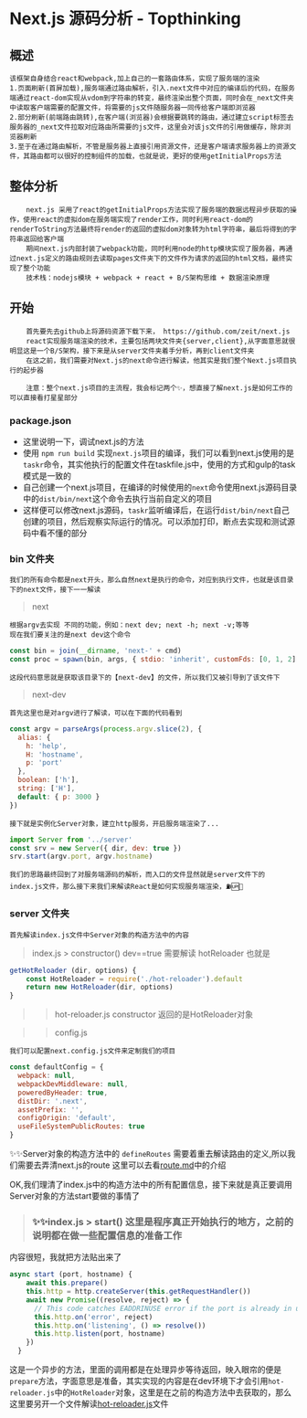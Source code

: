 # Next.js 源码分析 - Topthinking

## 概述
    该框架自身结合react和webpack,加上自己的一套路由体系，实现了服务端的渲染
    1.页面刷新(首屏加载),服务端通过路由解析，引入.next文件中对应的编译后的代码，在服务端通过react-dom实现从vdom到字符串的转变，最终渲染出整个页面，同时会在_next文件夹中读取客户端需要的配置文件，将需要的js文件随服务器一同传给客户端即浏览器
    2.部分刷新(前端路由跳转),在客户端(浏览器)会根据要跳转的路由，通过建立script标签去服务器的_next文件拉取对应路由所需要的js文件，这里会对该js文件的引用做缓存，除非浏览器刷新
    3.至于在通过路由解析，不管是服务器上直接引用资源文件，还是客户端请求服务器上的资源文件，其路由都可以很好的控制组件的加载，也就是说，更好的使用getInitialProps方法

## 整体分析
        next.js 采用了react的getInitialProps方法实现了服务端的数据远程异步获取的操作，使用react的虚拟dom在服务端实现了render工作，同时利用react-dom的renderToString方法最终将render的返回的虚拟dom对象转为html字符串，最后将得到的字符串返回给客户端
        期间next.js内部封装了webpack功能，同时利用node的http模块实现了服务器，再通过next.js定义的路由规则去读取pages文件夹下的文件作为请求的返回的html文档，最终实现了整个功能
        技术栈：nodejs模块 + webpack + react + B/S架构思维 + 数据渲染原理

## 开始
        首先要先去github上将源码资源下载下来， https://github.com/zeit/next.js
        react实现服务端渲染的技术，主要包括两块文件夹{server,client},从字面意思就很明显这是一个B/S架构，接下来是从server文件夹着手分析，再到client文件夹
        在这之前，我们需要对Next.js的next命令进行解读，他其实是我们整个Next.js项目执行的起步器

        注意：整个next.js项目的主流程，我会标记两个✨，想直接了解next.js是如何工作的可以直接看打星星部分

### package.json

- 这里说明一下，调试next.js的方法
- 使用 `npm run build` 实现`next.js`项目的编译，我们可以看到next.js使用的是`taskr`命令，其实他执行的配置文件在taskfile.js中，使用的方式和gulp的task模式是一致的
- 自己创建一个next.js项目，在编译的时候使用的`next`命令使用next.js源码目录中的`dist/bin/next`这个命令去执行当前自定义的项目
- 这样便可以修改next.js源码，`taskr`监听编译后，在运行`dist/bin/next`自己创建的项目，然后观察实际运行的情况。可以添加打印，断点去实现和测试源码中看不懂的部分

### bin 文件夹
    我们的所有命令都是next开头，那么自然next是执行的命令，对应到执行文件，也就是该目录下的next文件，接下一一解读

> next

    根据argv去实现 不同的功能，例如：next dev; next -h; next -v;等等
    现在我们要关注的是next dev这个命令
```js
const bin = join(__dirname, 'next-' + cmd)
const proc = spawn(bin, args, { stdio: 'inherit', customFds: [0, 1, 2] })
```
    这段代码意思就是获取该目录下的【next-dev】的文件，所以我们又被引导到了该文件下

> next-dev

    首先这里也是对argv进行了解读，可以在下面的代码看到
```js
const argv = parseArgs(process.argv.slice(2), {
  alias: {
    h: 'help',
    H: 'hostname',
    p: 'port'
  },
  boolean: ['h'],
  string: ['H'],
  default: { p: 3000 }
})
```
    接下就是实例化Server对象，建立http服务，开启服务端渲染了...
```js
import Server from '../server'
const srv = new Server({ dir, dev: true })
srv.start(argv.port, argv.hostname)
```
    我们的思路最终回到了对服务端源码的解析，而入口的文件显然就是server文件下的index.js文件，那么接下来我们来解读React是如何实现服务端渲染，⛽️🆙💪

### server 文件夹
    首先解读index.js文件中Server对象的构造方法中的内容
> index.js > constructor()
    dev==true 需要解读 hotReloader 也就是
```js
getHotReloader (dir, options) {
    const HotReloader = require('./hot-reloader').default
    return new HotReloader(dir, options)
}
```
>> hot-reloader.js  constructor
   返回的是HotReloader对象

>>config.js
        
    我们可以配置next.config.js文件来定制我们的项目
```js
const defaultConfig = {
  webpack: null,
  webpackDevMiddleware: null,
  poweredByHeader: true,
  distDir: '.next',
  assetPrefix: '',
  configOrigin: 'default',
  useFileSystemPublicRoutes: true
}
```

✨✨Server对象的构造方法中的 `defineRoutes` 需要着重去解读路由的定义,所以我们需要去弄清next.js的route
这里可以去看[route.md](./route.md)中的介绍

OK,我们理清了index.js中的构造方法中的所有配置信息，接下来就是真正要调用Server对象的方法start要做的事情了

> ### ✨✨index.js > start()  这里是程序真正开始执行的地方，之前的说明都在做一些配置信息的准备工作
内容很短，我就把方法贴出来了
```js
async start (port, hostname) {
    await this.prepare()
    this.http = http.createServer(this.getRequestHandler())
    await new Promise((resolve, reject) => {
      // This code catches EADDRINUSE error if the port is already in use
      this.http.on('error', reject)
      this.http.on('listening', () => resolve())
      this.http.listen(port, hostname)
    })
  }
```

这是一个异步的方法，里面的调用都是在处理异步等待返回，映入眼帘的便是`prepare`方法，字面意思是准备，其实实现的内容是在dev环境下才会引用`hot-reloader.js`中的`HotReloader`对象，这里是在之前的构造方法中去获取的，那么这里要另开一个文件解读[hot-reloader.js](./hot-reloader.md)文件